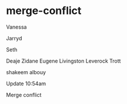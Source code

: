 # merge-conflict

Vanessa

Jarryd

Seth

Deaje Zidane Eugene Livingston Leverock Trott

shakeem albouy
 
Update 10:54am 

Merge conflict
